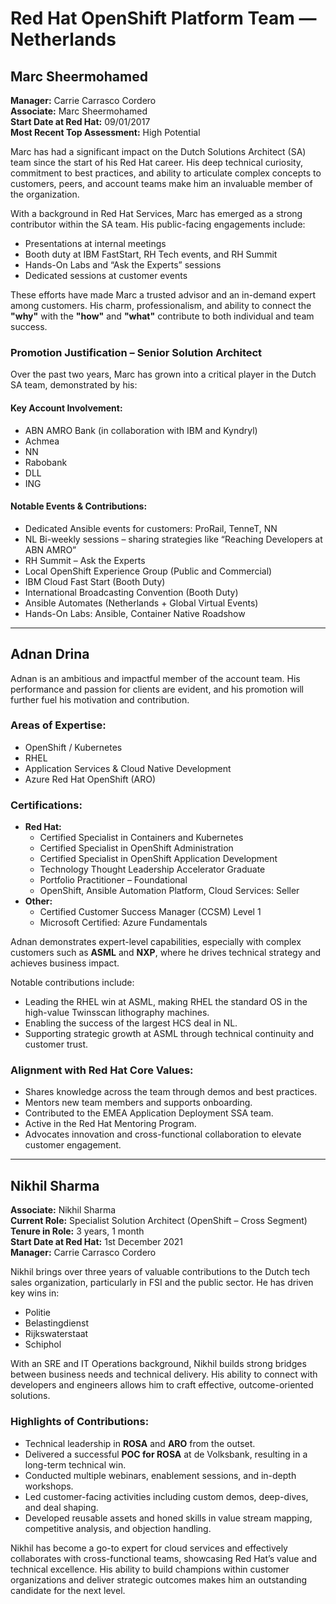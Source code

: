 
# Red Hat OpenShift Platform Team — Netherlands

## Marc Sheermohamed

**Manager:** Carrie Carrasco Cordero  
**Associate:** Marc Sheermohamed  
**Start Date at Red Hat:** 09/01/2017  
**Most Recent Top Assessment:** High Potential  

Marc has had a significant impact on the Dutch Solutions Architect (SA) team since the start of his Red Hat career. His deep technical curiosity, commitment to best practices, and ability to articulate complex concepts to customers, peers, and account teams make him an invaluable member of the organization.

With a background in Red Hat Services, Marc has emerged as a strong contributor within the SA team. His public-facing engagements include:

- Presentations at internal meetings  
- Booth duty at IBM FastStart, RH Tech events, and RH Summit  
- Hands-On Labs and “Ask the Experts” sessions  
- Dedicated sessions at customer events

These efforts have made Marc a trusted advisor and an in-demand expert among customers. His charm, professionalism, and ability to connect the **"why"** with the **"how"** and **"what"** contribute to both individual and team success.

### Promotion Justification – Senior Solution Architect

Over the past two years, Marc has grown into a critical player in the Dutch SA team, demonstrated by his:

#### Key Account Involvement:
- ABN AMRO Bank (in collaboration with IBM and Kyndryl)
- Achmea
- NN
- Rabobank
- DLL
- ING

#### Notable Events & Contributions:
- Dedicated Ansible events for customers: ProRail, TenneT, NN  
- NL Bi-weekly sessions – sharing strategies like “Reaching Developers at ABN AMRO”  
- RH Summit – Ask the Experts  
- Local OpenShift Experience Group (Public and Commercial)  
- IBM Cloud Fast Start (Booth Duty)  
- International Broadcasting Convention (Booth Duty)  
- Ansible Automates (Netherlands + Global Virtual Events)  
- Hands-On Labs: Ansible, Container Native Roadshow  

---

## Adnan Drina

Adnan is an ambitious and impactful member of the account team. His performance and passion for clients are evident, and his promotion will further fuel his motivation and contribution.

### Areas of Expertise:
- OpenShift / Kubernetes  
- RHEL  
- Application Services & Cloud Native Development  
- Azure Red Hat OpenShift (ARO)

### Certifications:
- **Red Hat:**
  - Certified Specialist in Containers and Kubernetes  
  - Certified Specialist in OpenShift Administration  
  - Certified Specialist in OpenShift Application Development  
  - Technology Thought Leadership Accelerator Graduate  
  - Portfolio Practitioner – Foundational  
  - OpenShift, Ansible Automation Platform, Cloud Services: Seller  
- **Other:**
  - Certified Customer Success Manager (CCSM) Level 1  
  - Microsoft Certified: Azure Fundamentals  


Adnan demonstrates expert-level capabilities, especially with complex customers such as **ASML** and **NXP**, where he drives technical strategy and achieves business impact.

Notable contributions include:
- Leading the RHEL win at ASML, making RHEL the standard OS in the high-value Twinsscan lithography machines.
- Enabling the success of the largest HCS deal in NL.
- Supporting strategic growth at ASML through technical continuity and customer trust.

### Alignment with Red Hat Core Values:
- Shares knowledge across the team through demos and best practices.  
- Mentors new team members and supports onboarding.  
- Contributed to the EMEA Application Deployment SSA team.  
- Active in the Red Hat Mentoring Program.  
- Advocates innovation and cross-functional collaboration to elevate customer engagement.

---

## Nikhil Sharma

**Associate:** Nikhil Sharma  
**Current Role:** Specialist Solution Architect (OpenShift – Cross Segment)  
**Tenure in Role:** 3 years, 1 month  
**Start Date at Red Hat:** 1st December 2021  
**Manager:** Carrie Carrasco Cordero  

Nikhil brings over three years of valuable contributions to the Dutch tech sales organization, particularly in FSI and the public sector. He has driven key wins in:

- Politie  
- Belastingdienst  
- Rijkswaterstaat  
- Schiphol  

With an SRE and IT Operations background, Nikhil builds strong bridges between business needs and technical delivery. His ability to connect with developers and engineers allows him to craft effective, outcome-oriented solutions.

### Highlights of Contributions:
- Technical leadership in **ROSA** and **ARO** from the outset.  
- Delivered a successful **POC for ROSA** at de Volksbank, resulting in a long-term technical win.  
- Conducted multiple webinars, enablement sessions, and in-depth workshops.  
- Led customer-facing activities including custom demos, deep-dives, and deal shaping.  
- Developed reusable assets and honed skills in value stream mapping, competitive analysis, and objection handling.

Nikhil has become a go-to expert for cloud services and effectively collaborates with cross-functional teams, showcasing Red Hat’s value and technical excellence. His ability to build champions within customer organizations and deliver strategic outcomes makes him an outstanding candidate for the next level.
